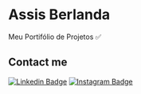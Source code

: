 # Assis Berlanda

Meu Portifólio de Projetos :white_check_mark:

## Contact me
[![Linkedin Badge](https://img.shields.io/badge/LinkedIn-0077B5?style=for-the-badge&logo=linkedin&logoColor=white)](https://www.linkedin.com/in/assis-berlanda/)
[![Instagram Badge](https://img.shields.io/badge/Instagram-E4405F?style=for-the-badge&logo=instagram&logoColor=white)](https://www.instagram.com/assis_berlanda/)
